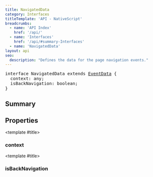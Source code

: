 ```yaml
---
title: NavigatedData
category: Interfaces
titleTemplate: 'API - NativeScript'
breadcrumbs: 
  - name: 'API Index'
    href: '/api/'
  - name: 'Interfaces'
    href: '/api/#summary-Interfaces'
  - name: 'NavigatedData'
layout: api
seo:
  description: "Defines the data for the page navigation events."
---
```


<!-- This page is auto generated, do not edit manually. -->
<!-- Run "yarn generate:api-docs" to regenerate -->

<script setup lang="ts">
  import { provide } from "vue";
  import API_DATA from "./NavigatedData.data.json";
  
  provide('API_DATA', API_DATA);
</script>

<APIRefHierarchy v-once />

<pre class="not-prose [&_a]:text-blue-400 [&_a]:no-underline">interface NavigatedData extends <a href="/api/interface/EventData">EventData</a> {
  context: any;
  isBackNavigation: boolean;
}</pre>

<APIRefComment commentBase64="eyJibG9ja1RhZ3MiOltdLCJtb2RpZmllclRhZ3MiOnt9LCJzdW1tYXJ5IjpbeyJraW5kIjoidGV4dCIsInRleHQiOiJEZWZpbmVzIHRoZSBkYXRhIGZvciB0aGUgcGFnZSBuYXZpZ2F0aW9uIGV2ZW50cy4ifV19" v-once />

## <Heading ignore>Summary</Heading>

<APIRefSummary v-once />

## Properties

<div class="">

<APIRef for="19722" v-once>

<template #title>

### context

</template>

</APIRef>

</div>

<div class="">

<APIRef for="19723" v-once>

<template #title>

### isBackNavigation

</template>

</APIRef>

</div>
